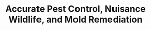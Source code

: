 ---
title: "Accurate Pest Control, Nuisance Wildlife, and Mold Remediation"
url: /schenectady/accurate-pest-control-nuisance-wildlife-and-mold-remediation/
shop: Schädlingsbekämpfung
---